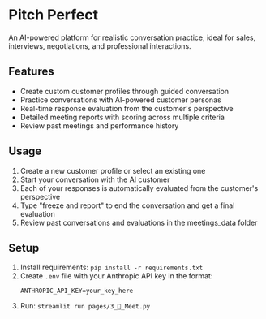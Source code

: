 # Pitch Perfect

An AI-powered platform for realistic conversation practice, ideal for sales, interviews, negotiations, and professional interactions.

## Features

- Create custom customer profiles through guided conversation
- Practice conversations with AI-powered customer personas
- Real-time response evaluation from the customer's perspective
- Detailed meeting reports with scoring across multiple criteria
- Review past meetings and performance history

## Usage

1. Create a new customer profile or select an existing one
2. Start your conversation with the AI customer
3. Each of your responses is automatically evaluated from the customer's perspective
4. Type "freeze and report" to end the conversation and get a final evaluation
5. Review past conversations and evaluations in the meetings_data folder

## Setup

1. Install requirements: `pip install -r requirements.txt`
2. Create `.env` file with your Anthropic API key in the format:
   ```
   ANTHROPIC_API_KEY=your_key_here
   ```
3. Run: `streamlit run pages/3_💬_Meet.py`